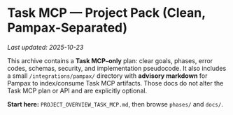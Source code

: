 # Task MCP — Project Pack (Clean, Pampax-Separated)

_Last updated: 2025-10-23_

This archive contains a **Task MCP–only** plan: clear goals, phases, error codes, schemas, security, and implementation pseudocode.
It also includes a small `/integrations/pampax/` directory with **advisory markdown** for Pampax to index/consume Task MCP artifacts.
Those docs do not alter the Task MCP plan or API and are explicitly optional.

**Start here:** `PROJECT_OVERVIEW_TASK_MCP.md`, then browse `phases/` and `docs/`.

